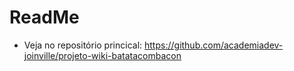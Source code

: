 # ReadMe

* Veja no repositório princical: https://github.com/academiadev-joinville/projeto-wiki-batatacombacon
